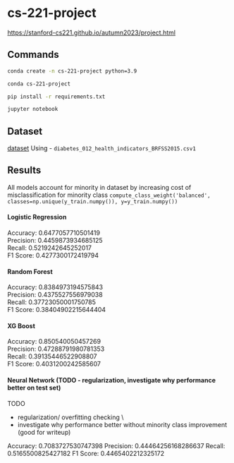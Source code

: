 # cs-221-project

https://stanford-cs221.github.io/autumn2023/project.html

## Commands

```bash
conda create -n cs-221-project python=3.9

conda cs-221-project

pip install -r requirements.txt

jupyter notebook
```

## Dataset

[dataset](https://www.kaggle.com/datasets/alexteboul/diabetes-health-indicators-dataset)
Using - `diabetes_012_health_indicators_BRFSS2015.csv1`

## Results

All models account for minority in dataset by increasing cost of misclassification for minority class `compute_class_weight('balanced', classes=np.unique(y_train.numpy()), y=y_train.numpy())`

#### Logistic Regression

Accuracy: 0.6477057710501419 \
Precision: 0.4459873934685125 \
Recall: 0.5219242645252017 \
F1 Score: 0.4277300172419794

#### Random Forest

Accuracy: 0.8384973194575843 \
Precision: 0.4375527556979038 \
Recall: 0.37723050001750785 \
F1 Score: 0.38404902215644404

#### XG Boost

Accuracy: 0.850540050457269 \
Precision: 0.47288791980781353 \
Recall: 0.39135446522908807 \
F1 Score: 0.4031200242585607

#### Neural Network (TODO - regularization, investigate why performance better on test set)

TODO

- regularization/ overfitting checking \
- investigate why performance better without minority class improvement (good for writeup)

Accuracy: 0.7083727530747398
Precision: 0.44464256168286637
Recall: 0.5165500825427182
F1 Score: 0.4465402212325172
